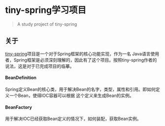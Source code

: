 tiny-spring学习项目
======


>A study project of tiny-spring

## 关于

[tiny-spring](https://github.com/code4craft/tiny-spring)项目是一个对于Spring框架的核心功能实现，作为一名
Java语言使用者，Spring框架是必须深刻理解的，因此有了这个项目。按照tiny-spring作者的说法，这是对于已完成项目的临摹。


#### BeanDefinition

Spring定义Bean的核心类，用于解决Bean的名字，类型，属性和引用。即如何定义一个Bean，使得IOC容器可以根据
这个定义来生成Bean的实例。


#### BeanFactory

用于解决IOC已经获取Bean定义的情况下，如何装配，获取Bean实例。

